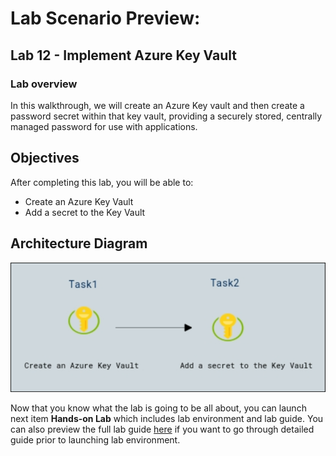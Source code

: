 # Lab Scenario Preview: 

## Lab 12 - Implement Azure Key Vault

### Lab overview

In this walkthrough, we will create an Azure Key vault and then create a password secret within that key vault, providing a securely stored, centrally managed password for use with applications.

## Objectives

After completing this lab, you will be able to:

- Create an Azure Key Vault
- Add a secret to the Key Vault

## Architecture Diagram

![](../images/az900lab12.png)

Now that you know what the lab is going to be all about, you can launch next item **Hands-on Lab** which includes lab environment and lab guide. You can also preview the full lab guide [here](https://experience.cloudlabs.ai/#/labguidepreview/a6bd7e2e-a172-40c4-9f09-cc4b5443e4c7
) if you want to go through detailed guide prior to launching lab environment.